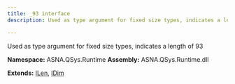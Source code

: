 ```yaml
---
title: _93 interface
description: Used as type argument for fixed size types, indicates a length of 93 

---
```


Used as type argument for fixed size types, indicates a length of 93 

**Namespace:** ASNA.QSys.Runtime
**Assembly:** ASNA.QSys.Runtime.dll

**Extends:** [ILen](/reference/runtime/qsys-runtime/i-len.html), [IDim](/reference/runtime/qsys-runtime/i-dim.html)
<br>
<br>
